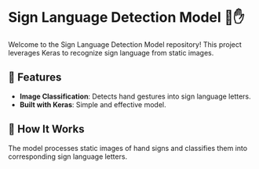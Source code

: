 # Sign Language Detection Model 🤖✋

Welcome to the Sign Language Detection Model repository! This project leverages Keras to recognize sign language from static images.

## 🌟 Features
- **Image Classification**: Detects hand gestures into sign language letters.
- **Built with Keras**: Simple and effective model.

## 🤔 How It Works
The model processes static images of hand signs and classifies them into corresponding sign language letters.
